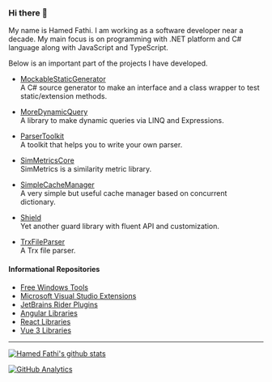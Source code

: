 ### Hi there 👋

My name is Hamed Fathi. I am working as a software developer near a decade. My main focus is on programming with .NET platform and C# language along with JavaScript and TypeScript. 

Below is an important part of the projects I have developed.

* [MockableStaticGenerator](https://github.com/HamedFathi/MockableStaticGenerator)<br/>
A C# source generator to make an interface and a class wrapper to test static/extension methods.

* [MoreDynamicQuery](https://github.com/HamedFathi/MoreDynamicQuery)<br/>
A library to make dynamic queries via LINQ and Expressions.

* [ParserToolkit](https://github.com/HamedFathi/ParserToolkit)<br/>
A toolkit that helps you to write your own parser.

* [SimMetricsCore](https://github.com/HamedFathi/SimMetricsCore)<br/>
SimMetrics is a similarity metric library.

* [SimpleCacheManager](https://github.com/HamedFathi/SimpleCacheManager)<br/>
A very simple but useful cache manager based on concurrent dictionary.

* [Shield](https://github.com/HamedFathi/Shield)<br/>
Yet another guard library with fluent API and customization.

* [TrxFileParser](https://github.com/HamedFathi/TrxFileParser)<br/>
A Trx file parser.

#### Informational Repositories

* [Free Windows Tools](https://github.com/HamedFathi/free-windows-tools)
* [Microsoft Visual Studio Extensions](https://github.com/HamedFathi/VisualStudioExtensions)
* [JetBrains Rider Plugins](https://github.com/HamedFathi/JetBrainsRiderPlugins)
* [Angular Libraries](https://github.com/HamedFathi/AngularFrameworkLibs)
* [React Libraries](https://github.com/HamedFathi/ReactFrameworkLibs)
* [Vue 3 Libraries](https://github.com/HamedFathi/VueFrameworkLibs)

<hr/>

[![Hamed Fathi's github stats](https://github-readme-stats.vercel.app/api?username=hamedfathi&show_icons=true)](https://hamedfathi.me)

[![GitHub Analytics](https://github-readme-stats.vercel.app/api/top-langs/?username=hamedfathi&layout=compact)](https://hamedfathi.me)

